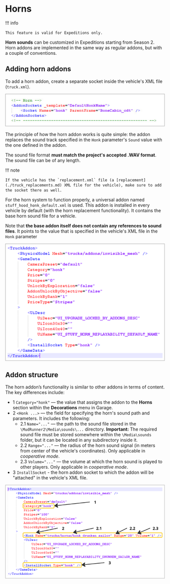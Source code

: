 # Horns

!!! info

    This feature is valid for Expeditions only.

**Horn sounds** can be customized in Expeditions starting from Season 2. Horn addons are implemented in the same way as regular addons, but with a couple of conventions.

## Adding horn addons

To add a horn addon, create a separate socket inside the vehicle's XML file (`truck.xml`).

![Horn socket](./media/horn_socket_1.png)

The principle of how the horn addon works is quite simple: the addon replaces the sound track specified in the `Honk` parameter's `Sound` value with the one defined in the addon. 

The sound file format **must match the project's accepted .WAV format**. The sound file can be of any length.

!!! note

    If the vehicle has the `replacement.xml` file (a [replacement](./truck_replacements.md) XML file for the vehicle), make sure to add the socket there as well.


For the horn system to function properly, a universal addon named `stuff_hood_honk_default.xml` is used. This addon is installed in every vehicle by default (with the horn replacement functionality). It contains the base horn sound file for a vehicle.

Note that **the base addon itself does not contain any references to sound files**. It points to the value that is specified in the vehicle's XML file in the `Honk` parameter

![Horn base addon](./media/horn_base_addon_1.png)

## Addon structure

The horn addon’s functionality is similar to other addons in terms of content. The key differences include:

- 1 `Category="honk"` — the value that assigns the addon to the **Horns** section within the **Decorations** menu in Garage.
- 2 `<Honk ...>` — the field for specifying the horn's sound path and parameters. It includes the following:
  - 2.1 `Name="..."` — the path to the sound file stored in the `\MudRunner2\Media\sounds\...` directory. **Important:** The required sound file must be stored somewhere within the `\Media\sounds` folder, but it can be located in any subdirectory inside it.
  - 2.2 `Range="..."` — the radius of the horn sound signal (in meters from center of the vehicle's coordinates). Only applicable in *cooperative mode*.
  - 2.3 `Volume="..."` — the volume at which the horn sound is played to other players. Only applicable in *cooperative mode*.
- 3 `InstallSocket` - the horn addon socket to which the addon will be "attached" in the vehicle's XML file.

![Horn base addon](./media/honk_addon_structure_1.png)

